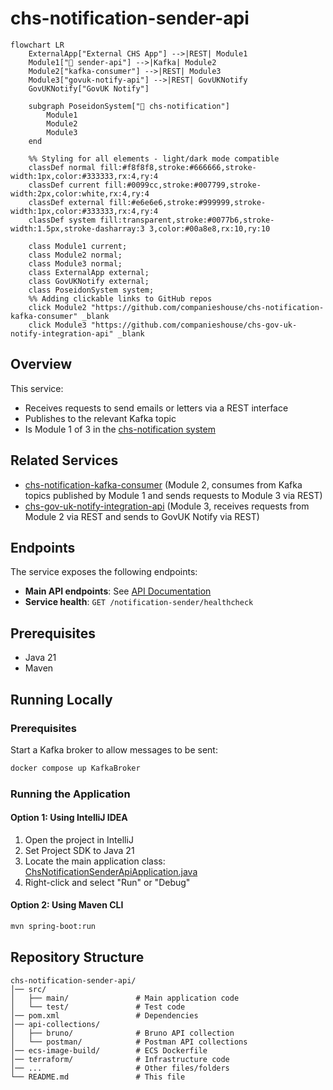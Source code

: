 # chs-notification-sender-api

```mermaid
flowchart LR
    ExternalApp["External CHS App"] -->|REST| Module1
    Module1["📌 sender-api"] -->|Kafka| Module2
    Module2["kafka-consumer"] -->|REST| Module3
    Module3["govuk-notify-api"] -->|REST| GovUKNotify
    GovUKNotify["GovUK Notify"]
    
    subgraph PoseidonSystem["🔱 chs-notification"]
        Module1
        Module2
        Module3
    end
    
    %% Styling for all elements - light/dark mode compatible
    classDef normal fill:#f8f8f8,stroke:#666666,stroke-width:1px,color:#333333,rx:4,ry:4
    classDef current fill:#0099cc,stroke:#007799,stroke-width:2px,color:white,rx:4,ry:4
    classDef external fill:#e6e6e6,stroke:#999999,stroke-width:1px,color:#333333,rx:4,ry:4
    classDef system fill:transparent,stroke:#0077b6,stroke-width:1.5px,stroke-dasharray:3 3,color:#00a8e8,rx:10,ry:10
    
    class Module1 current;
    class Module2 normal;
    class Module3 normal;
    class ExternalApp external;
    class GovUKNotify external;
    class PoseidonSystem system;
    %% Adding clickable links to GitHub repos
    click Module2 "https://github.com/companieshouse/chs-notification-kafka-consumer" _blank
    click Module3 "https://github.com/companieshouse/chs-gov-uk-notify-integration-api" _blank
```

## Overview

This service:
- Receives requests to send emails or letters via a REST interface
- Publishes to the relevant Kafka topic
- Is Module 1 of 3 in the [chs-notification system](https://companieshouse.atlassian.net/wiki/spaces/IDV/pages/5146247171/EMail+Service)

## Related Services

- [chs-notification-kafka-consumer](https://github.com/companieshouse/chs-notification-kafka-consumer) (Module 2, consumes from Kafka topics published by Module 1 and sends requests to Module 3 via REST)
- [chs-gov-uk-notify-integration-api](https://github.com/companieshouse/chs-gov-uk-notify-integration-api) (Module 3, receives requests from Module 2 via REST and sends to GovUK Notify via REST)

## Endpoints

The service exposes the following endpoints:

- **Main API endpoints**: See [API Documentation](https://github.com/companieshouse/private.api.ch.gov.uk-specifications/blob/master/generated_sources/docs/chs-notification-sender-api/README.md)
- **Service health**: `GET /notification-sender/healthcheck`

## Prerequisites

- Java 21
- Maven

## Running Locally

### Prerequisites
Start a Kafka broker to allow messages to be sent:
```bash
docker compose up KafkaBroker
```

### Running the Application

#### Option 1: Using IntelliJ IDEA
1. Open the project in IntelliJ
2. Set Project SDK to Java 21
3. Locate the main application class: [ChsNotificationSenderApiApplication.java](src/main/java/uk/gov/companieshouse/chs/notification/sender/api/ChsNotificationSenderApiApplication.java)
4. Right-click and select "Run" or "Debug"

#### Option 2: Using Maven CLI
```bash
mvn spring-boot:run
```

## Repository Structure

```
chs-notification-sender-api/
│── src/                    
│   ├── main/               # Main application code
│   └── test/               # Test code
│── pom.xml                 # Dependencies
│── api-collections/
│   ├── bruno/              # Bruno API collection
│   └── postman/            # Postman API collections
│── ecs-image-build/        # ECS Dockerfile
│── terraform/              # Infrastructure code
│── ...                     # Other files/folders
└── README.md               # This file
```

